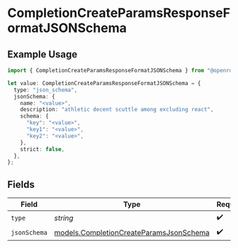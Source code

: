 # CompletionCreateParamsResponseFormatJSONSchema

## Example Usage

```typescript
import { CompletionCreateParamsResponseFormatJSONSchema } from "@openrouter/sdk/models";

let value: CompletionCreateParamsResponseFormatJSONSchema = {
  type: "json_schema",
  jsonSchema: {
    name: "<value>",
    description: "athletic decent scuttle among excluding react",
    schema: {
      "key": "<value>",
      "key1": "<value>",
      "key2": "<value>",
    },
    strict: false,
  },
};
```

## Fields

| Field                                                                                    | Type                                                                                     | Required                                                                                 | Description                                                                              |
| ---------------------------------------------------------------------------------------- | ---------------------------------------------------------------------------------------- | ---------------------------------------------------------------------------------------- | ---------------------------------------------------------------------------------------- |
| `type`                                                                                   | *string*                                                                                 | :heavy_check_mark:                                                                       | N/A                                                                                      |
| `jsonSchema`                                                                             | [models.CompletionCreateParamsJsonSchema](../models/completioncreateparamsjsonschema.md) | :heavy_check_mark:                                                                       | N/A                                                                                      |